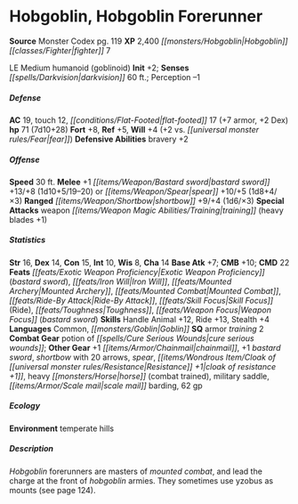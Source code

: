 ﻿---
cssclass: [monsters]
title1: Hobgoblin, Hobgoblin Forerunner
title2: Hobgoblin Forerunner
CR: 6
sources:
- name: Monster Codex
  page: 119
  link: http://paizo.com/products/btpy9926?Pathfinder-Roleplaying-Game-Monster-Codex
XP: 2400
race: Hobgoblin
classes:
- fighter 7
alignment: LE
size: Medium
type: humanoid
subtypes:
- goblinoid
initiative:
  bonus: 2
senses:
  darkvision: 60
AC:
  AC: 19
  touch: 12
  flat_footed: 17
  components:
    armor: 7
    dex: 2
HP:
  HP: 71
  long: 7d10+28
saves:
  fort: 8
  ref: 5
  will: 4
  will_other: +2 vs. fear
defensive_abilities:
- bravery +2
speeds:
  base: 30
attacks:
  melee:
  - - text: +1 bastard sword +13/+8 (1d10+5/19-20)
      entries:
      - - damage: 1d10+5
          crit_range: 19-20
      attack: +1 bastard sword
      bonus:
      - 13
      - 8
  - - text: spear +10/+5 (1d8+4/×3)
      entries:
      - - damage: 1d8+4
          crit_multiplier: 3
      attack: spear
      bonus:
      - 10
      - 5
  ranged:
  - - text: shortbow +9/+4 (1d6/×3)
      entries:
      - - damage: 1d6
          crit_multiplier: 3
      attack: shortbow
      bonus:
      - 9
      - 4
  special:
  - weapon training (heavy blades +1)
ability_scores:
  STR: 16
  DEX: 14
  CON: 15
  INT: 10
  WIS: 8
  CHA: 14
BAB: 7
CMB: 10
CMD: 22
feats:
- name: Exotic Weapon Proficiency (bastard sword)
- name: Iron Will
- name: Mounted Archery
- name: Mounted Combat
- name: Ride-By Attack
- name: Skill Focus (Ride)
- name: Toughness
- name: Weapon Focus (bastard sword)
skills:
  Handle Animal: 12
  Ride: 13
  Stealth: 4
  Perception: -1
languages:
- Common
- Goblin
special_qualities:
- armor training 2
gear:
  combat:
  - potion of cure serious wounds
  other:
  - +1 chainmail
  - +1 bastard sword
  - shortbow with 20 arrows
  - spear
  - cloak of resistance +1
  - heavy horse (combat trained)
  - military saddle
  - scale mail barding
  - 62 gp
ecology:
  environment: temperate hills
desc_long: Hobgoblin forerunners are masters of mounted combat, and lead the charge
  at the front of hobgoblin armies. They sometimes use yzobus as mounts (see page
  124).

---

# Hobgoblin, Hobgoblin Forerunner

**Source** Monster Codex pg. 119
**XP** 2,400
_[[monsters/Hobgoblin|Hobgoblin]]_ _[[classes/Fighter|fighter]]_ 7

LE Medium humanoid (goblinoid)
**Init** +2; **Senses** _[[spells/Darkvision|darkvision]]_ 60 ft.; Perception –1

##### Defense

**AC** 19, touch 12, _[[conditions/Flat-Footed|flat-footed]]_ 17 (+7 armor, +2 Dex)
**hp** 71 (7d10+28)
**Fort** +8, **Ref** +5, **Will** +4 (+2 vs. _[[universal monster rules/Fear|fear]]_)
**Defensive Abilities** bravery +2

##### Offense
**Speed** 30 ft.
**Melee** +1 _[[items/Weapon/Bastard sword|bastard sword]]_ +13/+8 (1d10+5/19–20) or _[[items/Weapon/Spear|spear]]_ +10/+5 (1d8+4/×3)
**Ranged** _[[items/Weapon/Shortbow|shortbow]]_ +9/+4 (1d6/×3)
**Special Attacks** weapon _[[items/Weapon Magic Abilities/Training|training]]_ (heavy blades +1)

##### Statistics
**Str** 16, **Dex** 14, **Con** 15, **Int** 10, **Wis** 8, **Cha** 14
**Base Atk** +7; **CMB** +10; **CMD** 22
**Feats** _[[feats/Exotic Weapon Proficiency|Exotic Weapon Proficiency]]_ (_bastard sword_), _[[feats/Iron Will|Iron Will]]_, _[[feats/Mounted Archery|Mounted Archery]]_, _[[feats/Mounted Combat|Mounted Combat]]_, _[[feats/Ride-By Attack|Ride-By Attack]]_, _[[feats/Skill Focus|Skill Focus]]_ (Ride), _[[feats/Toughness|Toughness]]_, _[[feats/Weapon Focus|Weapon Focus]]_ (_bastard sword_)
**Skills** Handle Animal +12, Ride +13, Stealth +4
**Languages** Common, _[[monsters/Goblin|Goblin]]_
**SQ** armor _training_ 2
**Combat Gear** potion of _[[spells/Cure Serious Wounds|cure serious wounds]]_; **Other Gear** +1 _[[items/Armor/Chainmail|chainmail]]_, +1 _bastard sword_, _shortbow_ with 20 arrows, _spear_, _[[items/Wondrous Item/Cloak of _[[universal monster rules/Resistance|Resistance]]_ +1|cloak of _resistance_ +1]]_, heavy _[[monsters/Horse|horse]]_ (combat trained), military saddle, _[[items/Armor/Scale mail|scale mail]]_ barding, 62 gp

##### Ecology

**Environment** temperate hills

##### Description

_Hobgoblin_ forerunners are masters of _mounted combat_, and lead the charge at the front of _hobgoblin_ armies. They sometimes use yzobus as mounts (see page 124).
